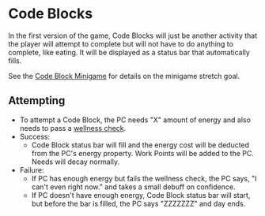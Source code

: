 # Code Blocks

In the first version of the game, Code Blocks will just be another activity that the player will attempt to complete but will not have to do anything to complete, like eating. It will be displayed as a status bar that automatically fills.

See the [Code Block Minigame](./CodeBlockMinigame) for details on the minigame stretch goal.

## Attempting

* To attempt a Code Block, the PC needs "X" amount of energy and also needs to pass a [wellness check](./BasicNeeds.md).
* Success:
  * Code Block status bar will fill and the energy cost will be deducted from the PC's energy property. Work Points will be added to the PC. Needs will decay normally.
* Failure:
  * If PC has enough energy but fails the wellness check, the PC says, "I can't even right now." and takes a small debuff on confidence.
  * If PC doesn't have enough energy, Code Block status bar will start, but before the bar is filled, the PC says "ZZZZZZZ" and day ends.